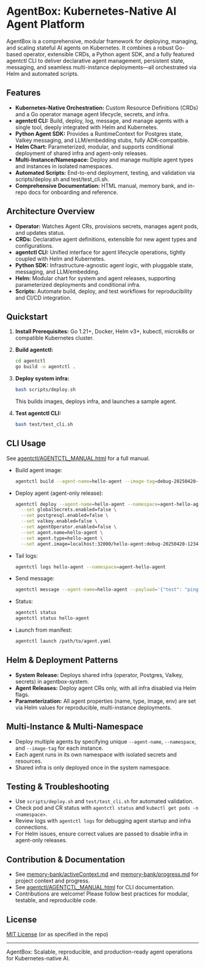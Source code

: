 # AgentBox: Kubernetes-Native AI Agent Platform

AgentBox is a comprehensive, modular framework for deploying, managing, and scaling stateful AI agents on Kubernetes. It combines a robust Go-based operator, extensible CRDs, a Python agent SDK, and a fully featured agentctl CLI to deliver declarative agent management, persistent state, messaging, and seamless multi-instance deployments—all orchestrated via Helm and automated scripts.

## Features

- **Kubernetes-Native Orchestration:** Custom Resource Definitions (CRDs) and a Go operator manage agent lifecycle, secrets, and infra.
- **agentctl CLI:** Build, deploy, log, message, and manage agents with a single tool, deeply integrated with Helm and Kubernetes.
- **Python Agent SDK:** Provides a RuntimeContext for Postgres state, Valkey messaging, and LLM/embedding stubs, fully ADK-compatible.
- **Helm Chart:** Parameterized, modular, and supports conditional deployment of shared infra and agent-only releases.
- **Multi-Instance/Namespace:** Deploy and manage multiple agent types and instances in isolated namespaces.
- **Automated Scripts:** End-to-end deployment, testing, and validation via scripts/deploy.sh and test/test_cli.sh.
- **Comprehensive Documentation:** HTML manual, memory bank, and in-repo docs for onboarding and reference.

## Architecture Overview

- **Operator:** Watches Agent CRs, provisions secrets, manages agent pods, and updates status.
- **CRDs:** Declarative agent definitions, extensible for new agent types and configurations.
- **agentctl CLI:** Unified interface for agent lifecycle operations, tightly coupled with Helm and Kubernetes.
- **Python SDK:** Infrastructure-agnostic agent logic, with pluggable state, messaging, and LLM/embedding.
- **Helm:** Modular chart for system and agent releases, supporting parameterized deployments and conditional infra.
- **Scripts:** Automate build, deploy, and test workflows for reproducibility and CI/CD integration.

## Quickstart

1. **Install Prerequisites:** Go 1.21+, Docker, Helm v3+, kubectl, microk8s or compatible Kubernetes cluster.
2. **Build agentctl:**
   ```sh
   cd agentctl
   go build -o agentctl .
   ```
3. **Deploy system infra:**
   ```sh
   bash scripts/deploy.sh
   ```
   This builds images, deploys infra, and launches a sample agent.

4. **Test agentctl CLI:**
   ```sh
   bash test/test_cli.sh
   ```

## CLI Usage

See [agentctl/AGENTCTL_MANUAL.html](agentctl/AGENTCTL_MANUAL.html) for a full manual.

- Build agent image:
  ```sh
  agentctl build --agent-name=hello-agent --image-tag=debug-20250420-123456 --import-microk8s
  ```
- Deploy agent (agent-only release):
  ```sh
  agentctl deploy --agent-name=hello-agent --namespace=agent-hello-agent --image-tag=debug-20250420-123456 \
    --set globalSecrets.enabled=false \
    --set postgresql.enabled=false \
    --set valkey.enabled=false \
    --set agentOperator.enabled=false \
    --set agent.name=hello-agent \
    --set agent.type=hello-agent \
    --set agent.image=localhost:32000/hello-agent:debug-20250420-123456
  ```
- Tail logs:
  ```sh
  agentctl logs hello-agent --namespace=agent-hello-agent
  ```
- Send message:
  ```sh
  agentctl message --agent-name=hello-agent --payload='{"test": "ping"}' --redis-url=redis://localhost:6379 --timeout=10
  ```
- Status:
  ```sh
  agentctl status
  agentctl status hello-agent
  ```
- Launch from manifest:
  ```sh
  agentctl launch /path/to/agent.yaml
  ```

## Helm & Deployment Patterns

- **System Release:** Deploys shared infra (operator, Postgres, Valkey, secrets) in agentbox-system.
- **Agent Releases:** Deploy agent CRs only, with all infra disabled via Helm flags.
- **Parameterization:** All agent properties (name, type, image, env) are set via Helm values for reproducible, multi-instance deployments.

## Multi-Instance & Multi-Namespace

- Deploy multiple agents by specifying unique `--agent-name`, `--namespace`, and `--image-tag` for each instance.
- Each agent runs in its own namespace with isolated secrets and resources.
- Shared infra is only deployed once in the system namespace.

## Testing & Troubleshooting

- Use `scripts/deploy.sh` and `test/test_cli.sh` for automated validation.
- Check pod and CR status with `agentctl status` and `kubectl get pods -n <namespace>`.
- Review logs with `agentctl logs` for debugging agent startup and infra connections.
- For Helm issues, ensure correct values are passed to disable infra in agent-only releases.

## Contribution & Documentation

- See [memory-bank/activeContext.md](memory-bank/activeContext.md) and [memory-bank/progress.md](memory-bank/progress.md) for project context and progress.
- See [agentctl/AGENTCTL_MANUAL.html](agentctl/AGENTCTL_MANUAL.html) for CLI documentation.
- Contributions are welcome! Please follow best practices for modular, testable, and reproducible code.

## License

[MIT License](LICENSE) (or as specified in the repo)

---
AgentBox: Scalable, reproducible, and production-ready agent operations for Kubernetes-native AI.
